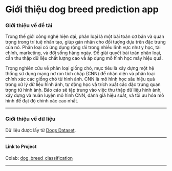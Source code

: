 <div class="container-md mb-3">
  <div class="text-center mt-1">
    <h1 class="font-montserrat mb-0">Giới thiệu dog breed prediction app</h1>
  </div>
  
  <div class="row mt-3 justify-content-center">
    <div class="col-md-10">
      <h3 class="font-montserrat pl-3">Giới thiệu về đề tài</h3>
      <p class="text-justify font-weight-light">
        Trong thế giới công nghệ hiện đại, phân loại là một bài toán cơ bản và quan trọng trong trí tuệ nhân tạo, 
        giúp gán nhãn cho đối tượng dựa trên đặc trưng của nó. Phân loại có ứng dụng rộng rãi trong nhiều lĩnh vực 
        như y học, tài chính, marketing, và đời sống hàng ngày. Để giải quyết bài toán phân loại, cần thu thập 
        dữ liệu chất lượng cao và áp dụng mô hình học máy hiệu quả.
      </p>
      <p class="text-justify font-weight-light">
        Trong nghiên cứu về phân loại giống chó, mục tiêu là xây dựng một hệ thống sử dụng mạng nơ ron tích chập (CNN) 
        để nhận diện và phân loại chính xác các giống chó từ hình ảnh. CNN là mô hình học sâu hiệu quả trong xử lý 
        dữ liệu hình ảnh, tự động học và trích xuất các đặc trưng quan trọng từ hình ảnh. Báo cáo sẽ tập trung vào 
        việc thu thập dữ liệu hình ảnh, xây dựng và huấn luyện mô hình CNN, đánh giá hiệu suất, và tối ưu hóa mô hình 
        để đạt độ chính xác cao nhất.
      </p>
      <hr/>
      <h3 class="font-montserrat pl-3">Giới thiệu về dữ liệu</h3>
      <p class="text-justify font-weight-light">
        Dữ liệu được lấy từ 
        <a href="https://www.kaggle.com/catherinehorng/dogbreedidfromcomp/download" class="font-weight-bold">Dogs Dataset</a>.
      </p>
      <hr/>
      <h4 class="font-montserrat pl-3">Link to Project</h4>
      <p class="text-justify font-weight-light">
        Colab: 
        <a href="https://colab.research.google.com/drive/1pEGvyYFBu_nhggXcFoKivL1tKSW5ssOz?usp=drive_link" class="font-weight-bold">dog_breed_classification</a>
      </p>
      <hr/>
    </div>
  </div>
</div>
